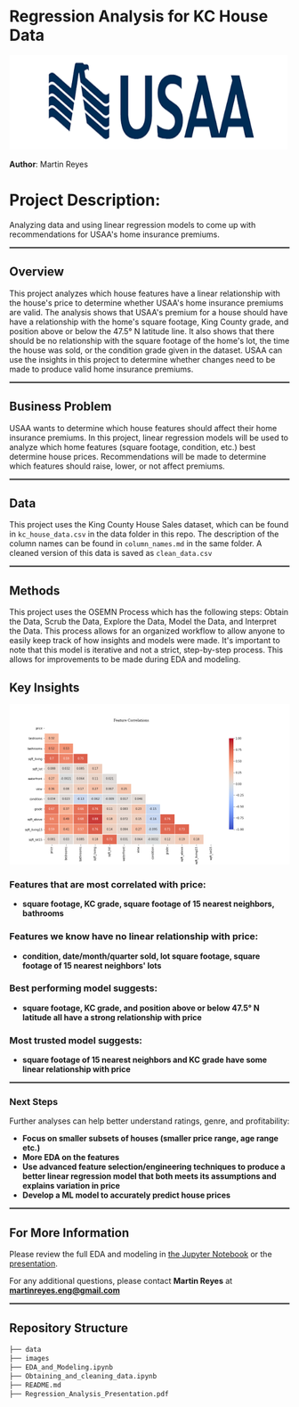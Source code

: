 # Regression Analysis for KC House Data

<img src="images/USAA-logo.png" style="width:500px;height:170px"/>

**Author**: Martin Reyes

# Project Description:

Analyzing data and using linear regression models to come up with recommendations for USAA's home insurance premiums.


<hr style="border:1px solid gray"> </hr>

## Overview

This project analyzes which house features have a linear relationship with the house's price to determine whether USAA's home insurance premiums are valid. The analysis shows that USAA's premium for a house should have have a relationship with the home's square footage, King County grade, and position above or below the 47.5° N latitude line. It also shows that there should be no relationship with the square footage of the home's lot, the time the house was sold, or the condition grade given in the dataset. USAA can use the insights in this project to determine whether changes need to be made to produce valid home insurance premiums.

<hr style="border:1px solid gray"> </hr>

## Business Problem

USAA wants to determine which house features should affect their home insurance premiums. In this project, linear regression models will be used to analyze which home features (square footage, condition, etc.) best determine house prices. Recommendations will be made to determine which features should raise, lower, or not affect premiums.

<hr style="border:1px solid gray"> </hr>

## Data

This project uses the King County House Sales dataset, which can be found in  `kc_house_data.csv` in the data folder in this repo. The description of the column names can be found in `column_names.md` in the same folder. A cleaned version of this data is saved as `clean_data.csv`

<hr style="border:1px solid gray"> </hr>

## Methods

This project uses the OSEMN Process which has the following steps: Obtain the Data, Scrub the Data, Explore the Data, Model the Data, and Interpret the Data. This process allows for an organized workflow to allow anyone to easily keep track of how insights and models were made. It's important to note that this model is iterative and not a strict, step-by-step process. This allows for improvements to be made during EDA and modeling.

## Key Insights

![Heatmap](images/heatmap.png)

### Features that are most correlated with price:
* **square footage, KC grade, square footage of 15 nearest neighbors, bathrooms**
   
### Features we know have no linear relationship with price:
* **condition, date/month/quarter sold, lot square footage, square footage of 15 nearest neighbors' lots**
    
### Best performing model suggests:
* **square footage, KC grade, and position above or below 47.5° N latitude all have a strong relationship with price**

### Most trusted model suggests:
* **square footage of 15 nearest neighbors and KC grade have some linear relationship with price**

<hr style="border:1px solid gray"> </hr>

### Next Steps

Further analyses can help better understand ratings, genre, and profitability:
* **Focus on smaller subsets of houses (smaller price range, age range etc.)**
* **More EDA on the features**
* **Use advanced feature selection/engineering techniques to produce a better linear regression model that both meets its assumptions and explains variation in price**
* **Develop a ML model to accurately predict house prices**

<hr style="border:1px solid gray"> </hr>

## For More Information

Please review the full EDA and modeling in [the Jupyter Notebook](./EDA_and_Modeling.ipynb) or the [presentation](./Regression_Analysis_Presentation.pdf).

For any additional questions, please contact **Martin Reyes** at **martinreyes.eng@gmail.com**

<hr style="border:1px solid gray"> </hr>

## Repository Structure

```
├── data
├── images
├── EDA_and_Modeling.ipynb
├── Obtaining_and_cleaning_data.ipynb
├── README.md
├── Regression_Analysis_Presentation.pdf
```